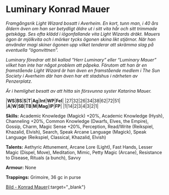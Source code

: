 # Luminary Konrad Mauer
_Framgångsrik Light Wizard bosatt i Averheim. En
kort, tunn man, i 40 års åldern även om han ser
betydligt äldre ut i sitt vita hår och sitt trimmade
getskägg. Ses ofta klädd i iögonfallande vita Light
Wizards dräkt. Mauers ögon är mjölkvita och i
mörker tycks ögonen skina likt stjärnor. När han
använder magi skiner ögonen upp vilket tenderar att
skrämma slag på eventuella “ögonvittnen”._

_Luminary föredrar att bli kallad “Herr Luminary” eller
“Luminary Mauer” vilket han inte har något problem
att påpeka. Förutom att han är en framstående Light
Wizard är han även en framstående medlem i The
Sun Society i Averheim där han även har ett stadshus
i närheten av Penzerplatz._

_Är i hemlighet besatt av att hitta sin försvunna syster
Katarina Mauer._

|**WS**|**BS**|**S**|**T**|**Ag**|**Int**|**WP**|**Fel**|
|27|32|26|34|38|62|72|51|
|**A**|**W**|**SB**|**TB**|**M**|**Mag**|**IP**|**FP**|
|1|14|2|3|4|3|2|1|

**Skills:** Academic Knowledge (Magick) +20%, Academic Knowledge (Hysh), 
Channeling +20%, Common Knowledge (Dwarfs, Elves, the Empire), Gossip,
Charm, Magic Sense +20%, Perception, Read/Write (Reikspiel, Khazalid,
Elvish), Search, Speak Arcane Language (Magick), Speak Language (Reikspiel,
Classical, Khazalid, Elvish)

**Talents:** Aethyric Attunement, Arcane Lore (Light), Fast Hands,
Lesser Magic (Dispel, Move), Meditation, Mimic, Petty Magic (Arcane),
Resistance to Disease, Rituals (a bunch), Savvy

**Armour:** None

**Trappings:** Grimoire, 36 gc in purse

[Bild - Konrad Mauer](https://drive.google.com/file/d/0B1mLHM9FvbskVVFUbFpibVlHdmc/view?usp=sharing){:target="_blank"}
